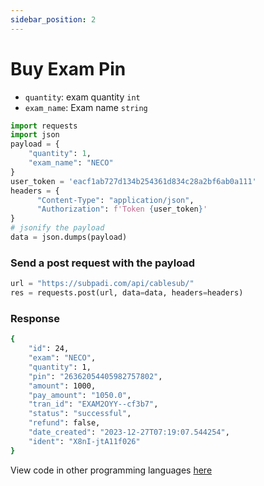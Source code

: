 ```yaml
---
sidebar_position: 2
---
```


# Buy Exam Pin

- `quantity`: exam quantity `int`
- `exam_name`: Exam name `string`


```python
import requests
import json
payload = {
    "quantity": 1,
    "exam_name": "NECO"
}
user_token = 'eacf1ab727d134b254361d834c28a2bf6ab0a111'
headers = {
      "Content-Type": "application/json",
      "Authorization": f'Token {user_token}'
} 
# jsonify the payload
data = json.dumps(payload)

```

### Send a post request with the payload

```python
url = "https://subpadi.com/api/cablesub/"
res = requests.post(url, data=data, headers=headers)
```

### Response 

```bash
{
    "id": 24,
    "exam": "NECO",
    "quantity": 1,
    "pin": "26362054405982757802",
    "amount": 1000,
    "pay_amount": "1050.0",
    "tran_id": "EXAM2OYY--cf3b7",
    "status": "successful",
    "refund": false,
    "date_created": "2023-12-27T07:19:07.544254",
    "ident": "X8nI-jtA11f026"
}
```

View code in other programming languages [here](https://documenter.getpostman.com/view/18149105/2s93CRJqgM#b9b1e802-d90a-4c4e-a96f-61aae9dbcd99)